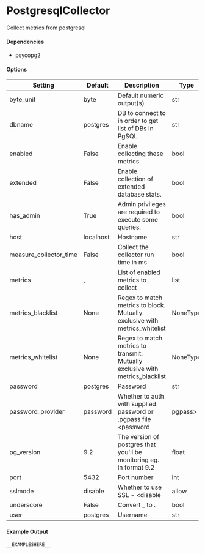 <!--This file was generated from the python source
Please edit the source to make changes
-->
PostgresqlCollector
=====

Collect metrics from postgresql

#### Dependencies

 * psycopg2


#### Options

Setting | Default | Description | Type
--------|---------|-------------|-----
byte_unit | byte | Default numeric output(s) | str
dbname | postgres | DB to connect to in order to get list of DBs in PgSQL | str
enabled | False | Enable collecting these metrics | bool
extended | False | Enable collection of extended database stats. | bool
has_admin | True | Admin privileges are required to execute some queries. | bool
host | localhost | Hostname | str
measure_collector_time | False | Collect the collector run time in ms | bool
metrics | , | List of enabled metrics to collect | list
metrics_blacklist | None | Regex to match metrics to block. Mutually exclusive with metrics_whitelist | NoneType
metrics_whitelist | None | Regex to match metrics to transmit. Mutually exclusive with metrics_blacklist | NoneType
password | postgres | Password | str
password_provider | password | Whether to auth with supplied password or .pgpass file  <password|pgpass> | str
pg_version | 9.2 | The version of postgres that you'll be monitoring eg. in format 9.2 | float
port | 5432 | Port number | int
sslmode | disable | Whether to use SSL - <disable|allow|require|...> | str
underscore | False | Convert _ to . | bool
user | postgres | Username | str

#### Example Output

```
__EXAMPLESHERE__
```

